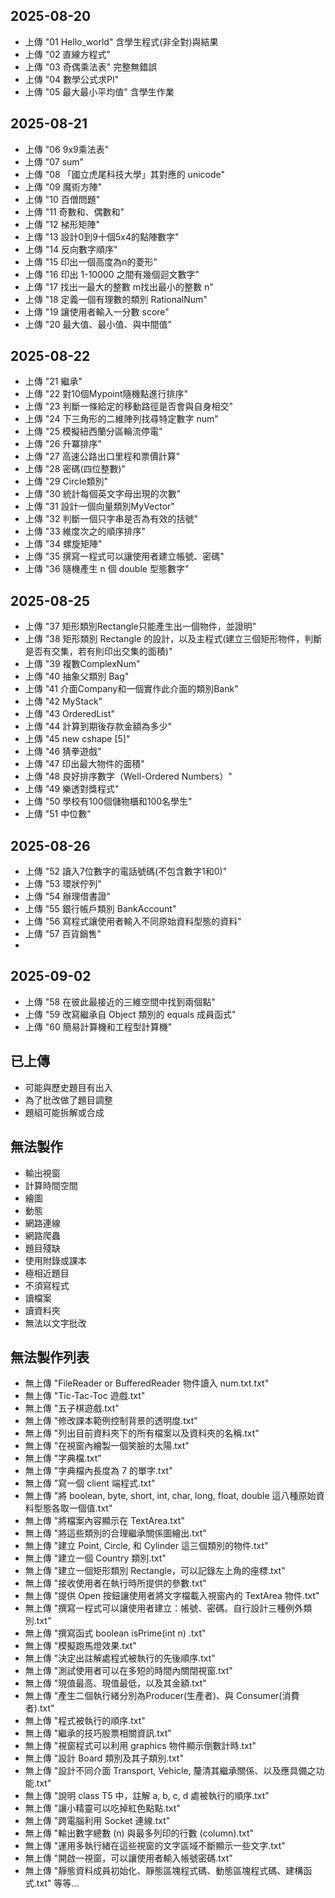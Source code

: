 ## 2025-08-20
- 上傳 "01 Hello_world" 含學生程式(非全對)與結果
- 上傳 "02 直線方程式"
- 上傳 "03 奇偶乘法表" 完整無錯誤
- 上傳 "04 數學公式求PI"
- 上傳 "05 最大最小平均值" 含學生作業
  
## 2025-08-21
- 上傳 "06 9x9乘法表"
- 上傳 "07 sum"
- 上傳 "08 「國立虎尾科技大學」其對應的 unicode"
- 上傳 "09 魔術方陣"
- 上傳 "10 百僧問題"
- 上傳 "11 奇數和、偶數和"
- 上傳 "12 梯形矩陣"
- 上傳 "13 設計0到9十個5x4的點陣數字"
- 上傳 "14 反向數字順序"
- 上傳 "15 印出一個高度為n的菱形"
- 上傳 "16 印出 1-10000 之間有幾個迴文數字"
- 上傳 "17 找出一最大的整數 m找出最小的整數 n"
- 上傳 "18 定義一個有理數的類別 RationalNum"
- 上傳 "19 讓使用者輸入一分數 score"
- 上傳 "20 最大值、最小值、與中間值"

## 2025-08-22
- 上傳 "21 繼承"
- 上傳 "22 對10個Mypoint隨機點進行排序"
- 上傳 "23 判斷一條給定的移動路徑是否會與自身相交"
- 上傳 "24 下三角形的二維陣列找尋特定數字 num"
- 上傳 "25 模擬紐西蘭分區輪流停電"
- 上傳 "26 升冪排序"
- 上傳 "27 高速公路出口里程和票價計算"
- 上傳 "28 密碼(四位整數)"
- 上傳 "29 Circle類別"
- 上傳 "30 統計每個英文字母出現的次數"
- 上傳 "31 設計一個向量類別MyVector"
- 上傳 "32 判斷一個只字串是否為有效的括號"
- 上傳 "33 維度次之的順序排序"
- 上傳 "34 螺旋矩陣"
- 上傳 "35 撰寫一程式可以讓使用者建立帳號、密碼"
- 上傳 "36 隨機產生 n 個 double 型態數字"

## 2025-08-25
- 上傳 "37 矩形類別Rectangle只能產生出一個物件，並證明"
- 上傳 "38 矩形類別 Rectangle 的設計，以及主程式(建立三個矩形物件，判斷是否有交集，若有則印出交集的面積)"
- 上傳 "39 複數ComplexNum"
- 上傳 "40 抽象父類別 Bag"
- 上傳 "41 介面Company和一個實作此介面的類別Bank"
- 上傳 "42 MyStack"
- 上傳 "43 OrderedList"
- 上傳 "44 計算到期後存款金額為多少"
- 上傳 "45 new cshape [5]"
- 上傳 "46 猜拳遊戲"
- 上傳 "47 印出最大物件的面積"
- 上傳 "48 良好排序數字（Well-Ordered Numbers）"
- 上傳 "49 樂透對獎程式"
- 上傳 "50 學校有100個儲物櫃和100名學生"
- 上傳 "51 中位數"

## 2025-08-26
- 上傳 "52 讀入7位數字的電話號碼(不包含數字1和0)"
- 上傳 "53 環狀佇列"
- 上傳 "54 辦理借書證"
- 上傳 "55 銀行帳戶類別 BankAccount"
- 上傳 "56 寫程式讓使用者輸入不同原始資料型態的資料"
- 上傳 "57 百貨銷售"
- 
## 2025-09-02
- 上傳 "58 在彼此最接近的三維空間中找到兩個點"
- 上傳 "59 改寫繼承自 Object 類別的  equals 成員函式"
- 上傳 "60 簡易計算機和工程型計算機"

## 已上傳
- 可能與歷史題目有出入
- 為了批改做了題目調整
- 題組可能拆解或合成

## 無法製作
- 輸出視窗
- 計算時間空間
- 繪圖
- 動態
- 網路連線
- 網路爬蟲
- 題目殘缺
- 使用附錄或課本
- 極相近題目
- 不須寫程式
- 讀檔案
- 讀資料夾
- 無法以文字批改

## 無法製作列表
- 無上傳 "FileReader or BufferedReader 物件讀入 num.txt.txt"
- 無上傳 "Tic-Tac-Toc 遊戲.txt"
- 無上傳 "五子棋遊戲.txt"
- 無上傳 "修改課本範例控制背景的透明度.txt"
- 無上傳 "列出目前資料夾下的所有檔案以及資料夾的名稱.txt"
- 無上傳 "在視窗內繪製一個笑臉的太陽.txt"
- 無上傳 "字典檔.txt"
- 無上傳 "字典檔內長度為 7 的單字.txt"
- 無上傳 "寫一個 client 端程式.txt"
- 無上傳 "將 boolean, byte, short, int, char, long, float, double 這八種原始資料型態各取一個值.txt"
- 無上傳 "將檔案內容顯示在 TextArea.txt"
- 無上傳 "將這些類別的合理繼承關係圖繪出.txt"
- 無上傳 "建立 Point, Circle, 和 Cylinder 這三個類別的物件.txt"
- 無上傳 "建立一個 Country 類別.txt"
- 無上傳 "建立一個矩形類別 Rectangle，可以記錄左上角的座標.txt"
- 無上傳 "接收使用者在執行時所提供的參數.txt"
- 無上傳 "提供 Open 按鈕讓使用者將文字檔載入視窗內的 TextArea 物件.txt"
- 無上傳 "撰寫一程式可以讓使用者建立：帳號、密碼。自行設計三種例外類別.txt"
- 無上傳 "撰寫函式 boolean isPrime(int n) .txt"
- 無上傳 "模擬跑馬燈效果.txt"
- 無上傳 "決定出註解處程式被執行的先後順序.txt"
- 無上傳 "測試使用者可以在多短的時間內關閉視窗.txt"
- 無上傳 "現值最高、現值最低，以及其金額.txt"
- 無上傳 "產生二個執行緒分別為Producer(生產者)、與 Consumer(消費者).txt"
- 無上傳 "程式被執行的順序.txt"
- 無上傳 "繼承的技巧股票相關資訊.txt"
- 無上傳 "視窗程式可以利用 graphics 物件顯示倒數計時.txt"
- 無上傳 "設計 Board 類別及其子類別.txt"
- 無上傳 "設計不同介面 Transport,  Vehicle, 釐清其繼承關係、以及應具備之功能.txt"
- 無上傳 "說明 class T5 中，註解 a, b, c, d 處被執行的順序.txt"
- 無上傳 "讓小精靈可以吃掉紅色點點.txt"
- 無上傳 "跨電腦利用 Socket 連線.txt"
- 無上傳 "輸出數字總數 (n) 與最多列印的行數 (column).txt"
- 無上傳 "運用多執行緒在這些視窗的文字區域不斷顯示一些文字.txt"
- 無上傳 "開啟一視窗，可以讓使用者輸入帳號密碼.txt"
- 無上傳 "靜態資料成員初始化、靜態區塊程式碼、動態區塊程式碼、建構函式.txt"
等等...
